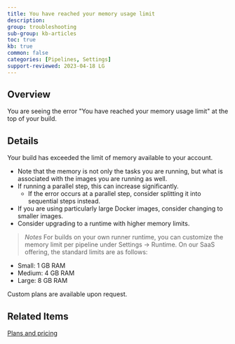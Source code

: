 ```yaml
---
title: You have reached your memory usage limit
description: 
group: troubleshooting
sub-group: kb-articles
toc: true
kb: true
common: false
categories: [Pipelines, Settings]
support-reviewed: 2023-04-18 LG
---
```


## Overview

You are seeing the error "You have reached your memory usage limit" at the top of your build.

## Details

Your build has exceeded the limit of memory available to your account.

* Note that the memory is not only the tasks you are running, but what is associated with the images you are running as well.
* If running a parallel step, this can increase significantly.
  * If the error occurs at a parallel step, consider splitting it into sequential steps instead.
* If you are using particularly large Docker images, consider changing to smaller images.
* Consider upgrading to a runtime with higher memory limits.

>_Notes_ For builds on your own runner runtime, you can customize the memory limit per pipeline under Settings -> Runtime. On our SaaS offering, the standard limits are as follows:

* Small: 1 GB RAM
* Medium: 4 GB RAM
* Large: 8 GB RAM

Custom plans are available upon request.

## Related Items

[Plans and pricing](https://codefresh.io/pricing/)
